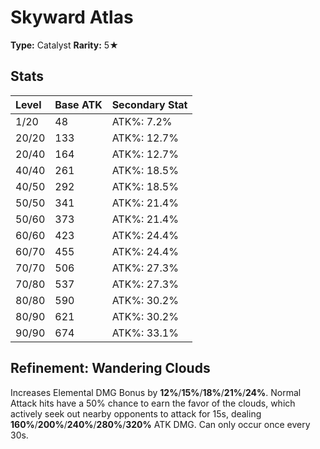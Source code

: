 # Skyward Atlas

**Type:** Catalyst
**Rarity:** 5★

## Stats

| Level | Base ATK | Secondary Stat |
| :--- | :--- | :--- |
| 1/20 | 48 | ATK%: 7.2% |
| 20/20 | 133 | ATK%: 12.7% |
| 20/40 | 164 | ATK%: 12.7% |
| 40/40 | 261 | ATK%: 18.5% |
| 40/50 | 292 | ATK%: 18.5% |
| 50/50 | 341 | ATK%: 21.4% |
| 50/60 | 373 | ATK%: 21.4% |
| 60/60 | 423 | ATK%: 24.4% |
| 60/70 | 455 | ATK%: 24.4% |
| 70/70 | 506 | ATK%: 27.3% |
| 70/80 | 537 | ATK%: 27.3% |
| 80/80 | 590 | ATK%: 30.2% |
| 80/90 | 621 | ATK%: 30.2% |
| 90/90 | 674 | ATK%: 33.1% |

## Refinement: Wandering Clouds

Increases Elemental DMG Bonus by **12%**/**15%**/**18%**/**21%**/**24%**. Normal Attack hits have a 50% chance to earn the favor of the clouds, which actively seek out nearby opponents to attack for 15s, dealing **160%**/**200%**/**240%**/**280%**/**320%** ATK DMG. Can only occur once every 30s.

